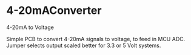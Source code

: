 # 4-20mAConverter
4-20mA to Voltage

Simple PCB to convert 4-20mA signals to voltage, to feed in MCU ADC.
Jumper selects output scaled better for 3.3 or 5 Volt systems.
